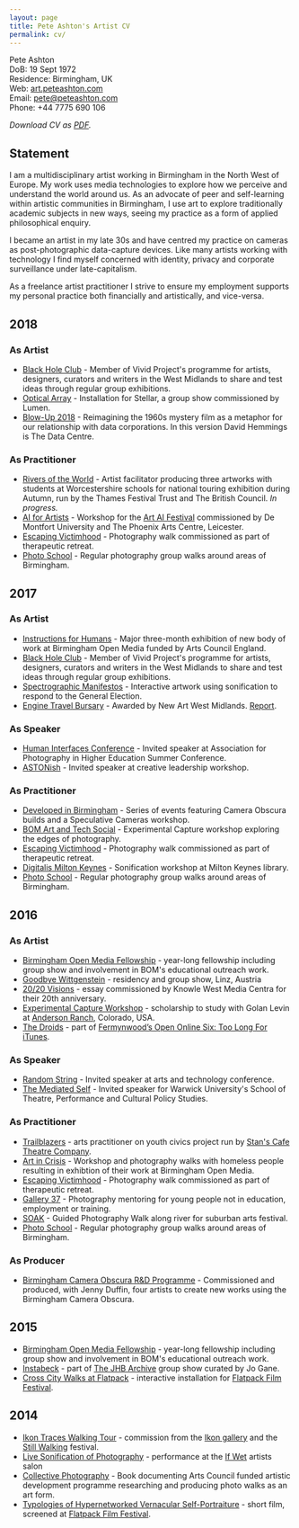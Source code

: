 ```yaml
---
layout: page
title: Pete Ashton's Artist CV
permalink: cv/
---
```


Pete Ashton  DoB: 19 Sept 1972  Residence: Birmingham, UK  Web: [art.peteashton.com](http://art.peteashton.com)  Email: pete@peteashton.com  Phone: +44 7775 690 106  

*Download CV as [PDF](http://art.peteashton.com/assets/docs/peteashton_artists_cv_2018_june.pdf).*


## Statement
I am a multidisciplinary artist working in Birmingham in the North West of Europe. My work uses media technologies to explore how we perceive and understand the world around us. As an advocate of peer and self-learning within artistic communities in Birmingham, I use art to explore traditionally academic subjects in new ways, seeing my practice as a form of applied philosophical enquiry.

I became an artist in my late 30s and have centred my practice on cameras as post-photographic data-capture devices. Like many artists working with technology I find myself concerned with identity, privacy and corporate surveillance under late-capitalism. 

As a freelance artist practitioner I strive to ensure my employment supports my personal practice both financially and artistically, and vice-versa. 

## 2018

### As Artist
- [Black Hole Club](http://www.vividprojects.org.uk/programme/blackholeclub2018/)  - Member of Vivid Project's programme for artists, designers, curators and writers in the West Midlands to share and test ideas through regular group exhibitions.
- [Optical Array](http://art.peteashton.com/optical-array/)  - Installation for Stellar, a group show commissioned by Lumen. 
- [Blow-Up 2018](http://art.peteashton.com/blow-up-2018/)  - Reimagining the 1960s mystery film as a metaphor for our relationship with data corporations. In this version David Hemmings is The Data Centre.

### As Practitioner
- [Rivers of the World](https://thamesfestivaltrust.org/our-work/education-programme/rivers-of-the-world)  - Artist facilitator producing three artworks with students at Worcestershire schools for national touring exhibition during Autumn, run by the Thames Festival Trust and The British Council. *In progress.*  
- [AI for Artists](https://www.phoenix.org.uk/event/ai-for-artists/)  - Workshop for the [Art AI Festival](http://art-ai.dmu.ac.uk) commissioned by De Montfort University and The Phoenix Arts Centre, Leicester.
- [Escaping Victimhood](http://www.escapingvictimhood.com)  - Photography walk commissioned as part of therapeutic retreat. 
- [Photo School](http://photo-school.co.uk/walks) -  Regular photography group walks around areas of Birmingham.

## 2017
### As Artist
- [Instructions for Humans](http://art.peteashton.com/instructions-for-humans/)  - Major three-month exhibition of new body of work at Birmingham Open Media funded by Arts Council England.  
- [Black Hole Club](http://www.vividprojects.org.uk/programme/blackholeclub2018/)  - Member of Vivid Project's programme for artists, designers, curators and writers in the West Midlands to share and test ideas through regular group exhibitions.
- [Spectrographic Manifestos](http://art.peteashton.com/spectrographic_manifestoes/)  - Interactive artwork using sonification to respond to the General Election. 
- [Engine Travel Bursary](http://newartwestmidlands.co.uk/programme/engine/)  - Awarded by New Art West Midlands. [Report](http://newartwestmidlands.co.uk/editorial/pete-ashton-on-ars-electronica-linz/).

### As Speaker
- [Human Interfaces Conference](http://aphe.ac.uk/humaninterfaces/)  - Invited speaker at Association for Photography in Higher Education Summer Conference.
- [ASTONish](https://www.astonishleadership.com)  - Invited speaker at creative leadership workshop.

### As Practitioner
- [Developed in Birmingham](https://www.developedinbirmingham.com)  - Series of events featuring Camera Obscura builds and a Speculative Cameras workshop. 
- [BOM Art and Tech Social](http://www.bom.org.uk/event/artandtech-pete-ashton/)  - Experimental Capture workshop exploring the edges of photography.
- [Escaping Victimhood](http://www.escapingvictimhood.com)  - Photography walk commissioned as part of therapeutic retreat. 
- [Digitalis Milton Keynes](http://digitalismk.org)  - Sonification workshop at Milton Keynes library.
- [Photo School](http://photo-school.co.uk/walks) - Regular photography group walks around areas of Birmingham.

## 2016
### As Artist
- [Birmingham Open Media Fellowship](http://www.bom.org.uk/bom-fellows/)  - year-long fellowship including group show and involvement in BOM's educational outreach work. 
- [Goodbye Wittgenstein](http://art.peteashton.com/goodbye-wittgenstein/)  - residency and group show, Linz, Austria
- [20/20 Visions](http://art.peteashton.com/kwmc/)  - essay commissioned by Knowle West Media Centra for their 20th anniversary.
- [Experimental Capture Workshop](http://golancourses.net/capture2016/)  - scholarship to study with Golan Levin at [Anderson Ranch](https://www.andersonranch.org), Colorado, USA. - [The Droids](http://art.peteashton.com/the-droids/)  - part of [Fermynwood’s Open Online Six: Too Long For iTunes](http://www.fermynwoods.co.uk/current-programme/open-online-six/).

### As Speaker
- [Random String](http://randomstring.co)  - Invited speaker at arts and technology conference.
- [The Mediated Self](http://readinglists.warwick.ac.uk/modules/th982.html)  - Invited speaker for Warwick University's School of Theatre, Performance and Cultural Policy Studies.

### As Practitioner
- [Trailblazers](http://www.stanscafe.co.uk/trailblazers.html)  - arts practitioner on youth civics project run by [Stan's Cafe Theatre Company](http://www.stanscafe.co.uk).
- [Art in Crisis](http://www.bom.org.uk/event/art-in-crisis/)  - Workshop and photography walks with homeless people resulting in exhibtion of their work at Birmingham Open Media. 
- [Escaping Victimhood](http://www.escapingvictimhood.com)  - Photography walk commissioned as part of therapeutic retreat. 
- [Gallery 37](http://digitalbirmingham.co.uk/blog/2016/07/15/birmingham-youth-arts-programme-to-provide-free-training-in-coding/)  - Photography mentoring for young people not in education, employment or training. 
- [SOAK](https://artsforumsellyoak.wordpress.com/2016/04/21/art-soak-12-15-may-2016/)  - Guided Photography Walk along river for suburban arts festival.
- [Photo School](http://photo-school.co.uk/walks) - Regular photography group walks around areas of Birmingham.

### As Producer
- [Birmingham Camera Obscura R&D Programme](http://bhamobscura.com/artworks/)  - Commissioned and produced, with Jenny Duffin, four artists to create new works using the Birmingham Camera Obscura.

## 2015
- [Birmingham Open Media Fellowship](http://www.bom.org.uk/bom-fellows/)  - year-long fellowship including group show and involvement in BOM's educational outreach work. - [Instabeck](http://art.peteashton.com/instabeck)  - part of [The JHB Archive](http://www.jogane.co.uk/projects/286/lost-sculpture-the-jhb-archive/) group show curated by Jo Gane.
- [Cross City Walks at Flatpack](http://art.peteashton.com/xcw-flatpack/)  - interactive installation for [Flatpack Film Festival](http://flatpackfestival.org.uk).## 2014- [Ikon Traces Walking Tour](http://art.peteashton.com/ikon-traces/)  - commission from the [Ikon gallery](https://ikon-gallery.org) and the [Still Walking](http://www.stillwalking.org) festival.
- [Live Sonification of Photography](http://art.peteashton.com/live-sonification-photography/)  - performance at the [If Wet](http://www.ifwet.org.uk/documentation/if-wet-19-photo-documentation/) artists salon
- [Collective Photography](https://leanpub.com/collectivephotography)  - Book documenting Arts Council funded artistic development programme researching and producing photo walks as an art form. 
- [Typologies of Hypernetworked Vernacular Self-Portraiture](https://vimeo.com/90148397)  - short film, screened at [Flatpack Film Festival](http://flatpackfestival.org.uk).